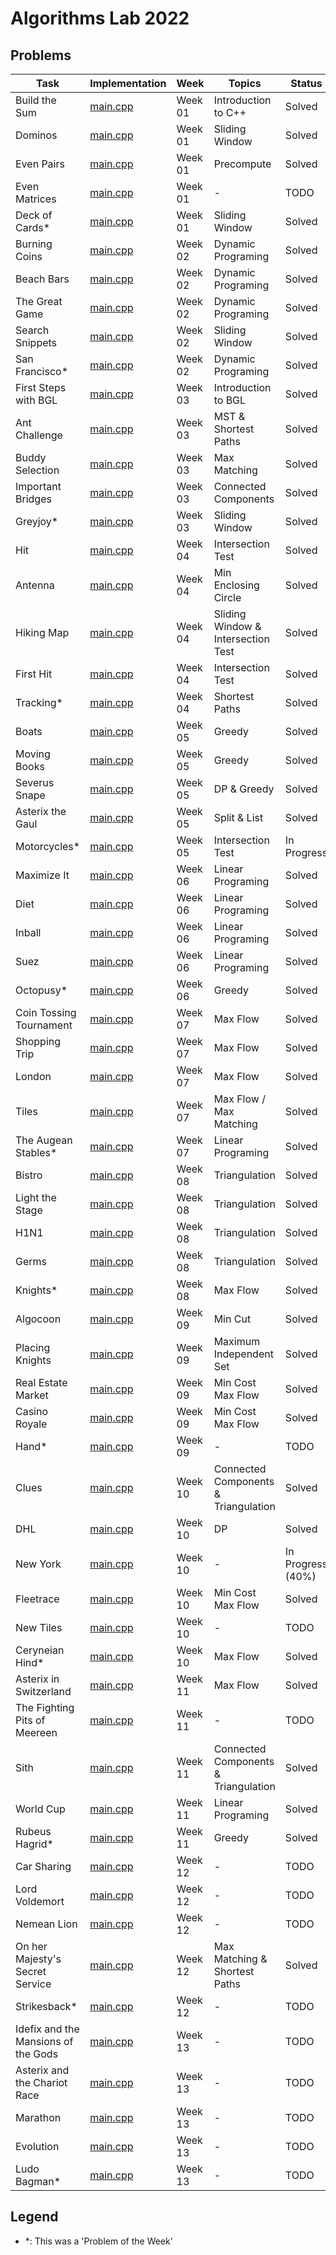 # Algorithms Lab 2022

## Problems

| Task                                | Implementation                                                      | Week    | Topics                               | Status            |
|-------------------------------------|---------------------------------------------------------------------|---------|--------------------------------------|-------------------|
| Build the Sum                       | [main.cpp](week01/build_the_sum/src/main.cpp)                       | Week 01 | Introduction to C++                  | Solved            |
| Dominos                             | [main.cpp](week01/dominos/src/main.cpp)                             | Week 01 | Sliding Window                       | Solved            |
| Even Pairs                          | [main.cpp](week01/even_pairs/src/main.cpp)                          | Week 01 | Precompute                           | Solved            |
| Even Matrices                       | [main.cpp](week01/even_matrices/src/main.cpp)                       | Week 01 | -                                    | TODO              |
| Deck of Cards*                      | [main.cpp](week01/pow_deck_of_cards/src/main.cpp)                   | Week 01 | Sliding Window                       | Solved            |
| Burning Coins                       | [main.cpp](week02/burning_coins/src/main.cpp)                       | Week 02 | Dynamic Programing                   | Solved            |
| Beach Bars                          | [main.cpp](week02/beach_bars/src/main.cpp)                          | Week 02 | Dynamic Programing                   | Solved            |
| The Great Game                      | [main.cpp](week02/the_great_game/src/main.cpp)                      | Week 02 | Dynamic Programing                   | Solved            |
| Search Snippets                     | [main.cpp](week02/search_snippets/src/main.cpp)                     | Week 02 | Sliding Window                       | Solved            |
| San Francisco*                      | [main.cpp](week02/pow_san_francisco/src/main.cpp)                   | Week 02 | Dynamic Programing                   | Solved            |
| First Steps with BGL                | [main.cpp](week03/first_steps_with_bgl/src/main.cpp)                | Week 03 | Introduction to BGL                  | Solved            |
| Ant Challenge                       | [main.cpp](week03/ant_challenge/src/main.cpp)                       | Week 03 | MST & Shortest Paths                 | Solved            |
| Buddy Selection                     | [main.cpp](week03/buddy_selection/src/main.cpp)                     | Week 03 | Max Matching                         | Solved            |
| Important Bridges                   | [main.cpp](week03/important_bridges/src/main.cpp)                   | Week 03 | Connected Components                 | Solved            |
| Greyjoy*                            | [main.cpp](week03/greyjoy/src/main.cpp)                             | Week 03 | Sliding Window                       | Solved            |
| Hit                                 | [main.cpp](week04/hit/src/main.cpp)                                 | Week 04 | Intersection Test                    | Solved            |
| Antenna                             | [main.cpp](week04/antenna/src/main.cpp)                             | Week 04 | Min Enclosing Circle                 | Solved            |
| Hiking Map                          | [main.cpp](week04/hiking_map/src/main.cpp)                          | Week 04 | Sliding Window & Intersection Test   | Solved            |
| First Hit                           | [main.cpp](week04/first_hit/src/main.cpp)                           | Week 04 | Intersection Test                    | Solved            |
| Tracking*                           | [main.cpp](week04/tracking/src/main.cpp)                            | Week 04 | Shortest Paths                       | Solved            |
| Boats                               | [main.cpp](week05/boats/src/main.cpp)                               | Week 05 | Greedy                               | Solved            |
| Moving Books                        | [main.cpp](week05/moving_books/src/main.cpp)                        | Week 05 | Greedy                               | Solved            |
| Severus Snape                       | [main.cpp](week05/severus_snape/src/main.cpp)                       | Week 05 | DP & Greedy                          | Solved            |
| Asterix the Gaul                    | [main.cpp](week05/asterix_the_gaul/src/main.cpp)                    | Week 05 | Split & List                         | Solved            |
| Motorcycles*                        | [main.cpp](week05/motorcycles/src/main.cpp)                         | Week 05 | Intersection Test                    | In Progress       |
| Maximize It                         | [main.cpp](week06/what_is_the_max/src/main.cpp)                     | Week 06 | Linear Programing                    | Solved            |
| Diet                                | [main.cpp](week06/diet/src/main.cpp)                                | Week 06 | Linear Programing                    | Solved            |
| Inball                              | [main.cpp](week06/inball/src/main.cpp)                              | Week 06 | Linear Programing                    | Solved            |
| Suez                                | [main.cpp](week06/suez/src/main.cpp)                                | Week 06 | Linear Programing                    | Solved            |
| Octopusy*                           | [main.cpp](week06/octopusy/src/main.cpp)                            | Week 06 | Greedy                               | Solved            |
| Coin Tossing Tournament             | [main.cpp](week07/coin_tossing_tournament/src/main.cpp)             | Week 07 | Max Flow                             | Solved            |
| Shopping Trip                       | [main.cpp](week07/shopping_trip/src/main.cpp)                       | Week 07 | Max Flow                             | Solved            |
| London                              | [main.cpp](week07/london/src/main.cpp)                              | Week 07 | Max Flow                             | Solved            |
| Tiles                               | [main.cpp](week07/tiles/src/main.cpp)                               | Week 07 | Max Flow / Max Matching              | Solved            |
| The Augean Stables*                 | [main.cpp](week07/the_augean_stables/src/main.cpp)                  | Week 07 | Linear Programing                    | Solved            |
| Bistro                              | [main.cpp](week08/bistro/src/main.cpp)                              | Week 08 | Triangulation                        | Solved            |
| Light the Stage                     | [main.cpp](week08/light_the_stage/src/main.cpp)                     | Week 08 | Triangulation                        | Solved            |
| H1N1                                | [main.cpp](week08/h1n1/src/main.cpp)                                | Week 08 | Triangulation                        | Solved            |
| Germs                               | [main.cpp](week08/germs/src/main.cpp)                               | Week 08 | Triangulation                        | Solved            |
| Knights*                            | [main.cpp](week08/knights/src/main.cpp)                             | Week 08 | Max Flow                             | Solved            |
| Algocoon                            | [main.cpp](week09/algocoon/src/main.cpp)                            | Week 09 | Min Cut                              | Solved            |
| Placing Knights                     | [main.cpp](week09/placing_knights/src/main.cpp)                     | Week 09 | Maximum Independent Set              | Solved            |
| Real Estate Market                  | [main.cpp](week09/real_estate_market/src/main.cpp)                  | Week 09 | Min Cost Max Flow                    | Solved            |
| Casino Royale                       | [main.cpp](week09/casino_royale/src/main.cpp)                       | Week 09 | Min Cost Max Flow                    | Solved            |
| Hand*                               | [main.cpp](week09/hand/src/main.cpp)                                | Week 09 | -                                    | TODO              |
| Clues                               | [main.cpp](week10/clues/src/main.cpp)                               | Week 10 | Connected Components & Triangulation | Solved            |
| DHL                                 | [main.cpp](week10/DHL/src/main.cpp)                                 | Week 10 | DP                                   | Solved            |
| New York                            | [main.cpp](week10/new_york/src/main.cpp)                            | Week 10 | -                                    | In Progress (40%) |
| Fleetrace                           | [main.cpp](week10/fleetrace/src/main.cpp)                           | Week 10 | Min Cost Max Flow                    | Solved            |
| New Tiles                           | [main.cpp](week10/new_tiles/src/main.cpp)                           | Week 10 | -                                    | TODO              |
| Ceryneian Hind*                     | [main.cpp](week10/ceryneian_hind/src/main.cpp)                      | Week 10 | Max Flow                             | Solved            |
| Asterix in Switzerland              | [main.cpp](week11/asterix_in_switzerland/src/main.cpp)              | Week 11 | Max Flow                             | Solved            |
| The Fighting Pits of Meereen        | [main.cpp](week11/the_fighting_pits_of_meereen/src/main.cpp)        | Week 11 | -                                    | TODO              |
| Sith                                | [main.cpp](week11/sith/src/main.cpp)                                | Week 11 | Connected Components & Triangulation | Solved            |
| World Cup                           | [main.cpp](week11/worldcup/src/main.cpp)                            | Week 11 | Linear Programing                    | Solved            |
| Rubeus Hagrid*                      | [main.cpp](week11/rubeus_hagrid/src/main.cpp)                       | Week 11 | Greedy                               | Solved            |
| Car Sharing                         | [main.cpp](week12/car_sharing/src/main.cpp)                         | Week 12 | -                                    | TODO              |
| Lord Voldemort                      | [main.cpp](week12/lord_voldemort/src/main.cpp)                      | Week 12 | -                                    | TODO              |
| Nemean Lion                         | [main.cpp](week12/nemean_lion/src/main.cpp)                         | Week 12 | -                                    | TODO              |
| On her Majesty's Secret Service     | [main.cpp](week12/on_her_majestys_secret_service/src/main.cpp)      | Week 12 | Max Matching & Shortest Paths        | Solved            |
| Strikesback*                        | [main.cpp](week12/strikesback/src/main.cpp)                         | Week 12 | -                                    | TODO              |
| Idefix and the Mansions of the Gods | [main.cpp](week13/idefix_and_the_mansions_of_the_gods/src/main.cpp) | Week 13 | -                                    | TODO              |
| Asterix and the Chariot Race        | [main.cpp](week13/asterix_and_the_chario_race/src/main.cpp)         | Week 13 | -                                    | TODO              |
| Marathon                            | [main.cpp](week13/marathon/src/main.cpp)                            | Week 13 | -                                    | TODO              |
| Evolution                           | [main.cpp](week13/evolution/src/main.cpp)                           | Week 13 | -                                    | TODO              |
| Ludo Bagman*                        | [main.cpp](week13/ludo_bagman/src/main.cpp)                         | Week 13 | -                                    | TODO              |

## Legend
- *: This was a 'Problem of the Week'